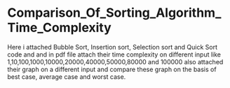 # Comparison_Of_Sorting_Algorithm_Time_Complexity
Here i attached Bubble Sort, Insertion sort, Selection sort and Quick Sort code and and in pdf file attach their time complexity on different input like 1,10,100,1000,10000,20000,40000,50000,80000 and 100000
also attached their graph on a different input and compare these graph on the basis of best case, average case and worst case.
